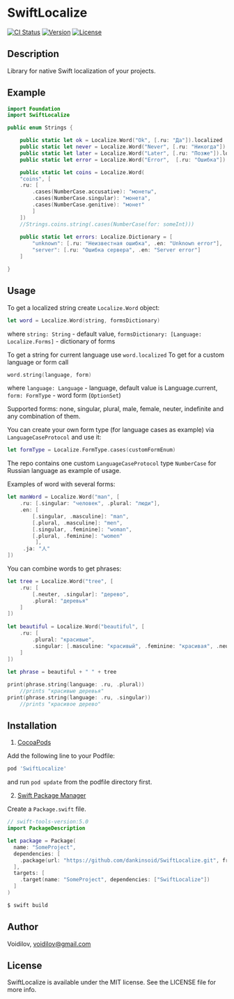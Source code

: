 # SwiftLocalize
[![CI Status](https://img.shields.io/travis/Voidilov/SwiftLocalize.svg?style=flat)](https://travis-ci.org/Voidilov/SwiftLocalize)
[![Version](https://img.shields.io/cocoapods/v/SwiftLocalize.svg?style=flat)](https://cocoapods.org/pods/SwiftLocalize)
[![License](https://img.shields.io/cocoapods/l/SwiftLocalize.svg?style=flat)](https://cocoapods.org/pods/SwiftLocalize)
## Description
Library for native Swift localization of your projects. 
	
## Example
```swift
import Foundation
import SwiftLocalize

public enum Strings {

	public static let ok = Localize.Word("Ok", [.ru: "Да"]).localized
	public static let never = Localize.Word("Never", [.ru: "Никогда"]).localized
	public static let later = Localize.Word("Later", [.ru: "Позже"]).localized
	public static let error = Localize.Word("Error",  [.ru: "Ошибка"]).localized

	public static let coins = Localize.Word(
	"coins", [
	.ru: [
		.cases(NumberCase.accusative): "монеты",
		.cases(NumberCase.singular): "монета",
		.cases(NumberCase.genitive): "монет"
		]
	])
	//Strings.coins.string(.cases(NumberCase(for: someInt)))
	
	public static let errors: Localize.Dictionary = [
		"unknown": [.ru: "Неизвестная ошибка", .en: "Unknown error"],
		"server": [.ru: "Ошибка сервера", .en: "Server error"]
	]

}
```
## Usage
To get a localized string create `Localize.Word` object:
```swift 
let word = Localize.Word(string, formsDictionary)
```
where
	`string: String` - default value,
	`formsDictionary: [Language: Localize.Forms]` - dictionary of forms

To get a string for current language use `word.localized`
To get for a custom language or form call
```swift
word.string(language, form)
```
where
	`language: Language` - language, default value is Language.current,
	`form: FormType` - word form (`OptionSet`)
	
Supported forms: none, singular, plural, male, female, neuter, indefinite and any combination of them.

You can create your own form type (for language cases as example) via `LanguageCaseProtocol` and use it:
```swift
let formType = Localize.FormType.cases(customFormEnum)
```
The repo contains one custom `LanguageCaseProtocol` type `NumberCase` for Russian language as example of usage.

Examples of word with several forms:
```swift
let manWord = Localize.Word("man", [
	.ru: [.singular: "человек", .plural: "люди"],
	.en: [
		[.singular, .masculine]: "man", 
		[.plural, .masculine]: "men",
		[.singular, .feminine]: "woman", 
		[.plural, .feminine]: "women"
	     ],
	 .ja: "人"
])
```
You can combine words to get phrases:
```swift
let tree = Localize.Word("tree", [
    .ru: [
        [.neuter, .singular]: "дерево",
        .plural: "деревья"
    ]
])
       
let beautiful = Localize.Word("beautiful", [
    .ru: [
        .plural: "красивые",
        .singular: [.masculine: "красивый", .feminine: "красивая", .neuter: "красивое"]
    ]
])
       
let phrase = beautiful + " " + tree

print(phrase.string(language: .ru, .plural))
    //prints "красивые деревья"
print(phrase.string(language: .ru, .singular))
    //prints "красивое дерево"
```

## Installation

1.  [CocoaPods](https://cocoapods.org)

Add the following line to your Podfile:
```ruby
pod 'SwiftLocalize'
```
and run `pod update` from the podfile directory first.
	
2. [Swift Package Manager](https://github.com/apple/swift-package-manager)

Create a `Package.swift` file.

```swift
// swift-tools-version:5.0
import PackageDescription

let package = Package(
  name: "SomeProject",
  dependencies: [
    .package(url: "https://github.com/dankinsoid/SwiftLocalize.git", from: "0.1.0")
  ],
  targets: [
    .target(name: "SomeProject", dependencies: ["SwiftLocalize"])
  ]
)
```
	
```ruby
$ swift build
```
## Author

Voidilov, voidilov@gmail.com

## License

SwiftLocalize is available under the MIT license. See the LICENSE file for more info.
